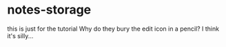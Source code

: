 # notes-storage
this is just for the tutorial
Why do they bury the edit icon in a pencil? I think it's silly...

